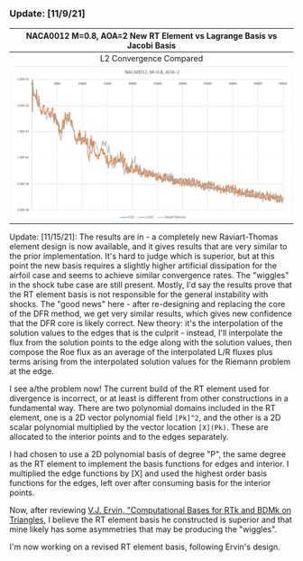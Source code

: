 ### Update: [11/9/21]

| NACA0012 M=0.8, AOA=2 New RT Element vs Lagrange Basis vs Jacobi Basis |
|:----------------------------------------------------------------------:|
|                        L2 Convergence Compared                         |
|                   ![](../images/convergence-newRT.PNG)                    |

Update: [11/15/21]: The results are in - a completely new Raviart-Thomas element design is now available, and it gives
results that are very similar to the prior implementation. It's hard to judge which is superior, but at this point
the new basis requires a slightly higher artificial dissipation for the airfoil case and seems to achieve similar
convergence rates. The "wiggles" in the shock tube case are still present. Mostly, I'd say the results prove that the
RT element basis is not responsible for the general instability with shocks. The "good news" here - after re-designing
and replacing the core of the DFR method, we get very similar results, which gives new confidence that the DFR core is
likely correct. New theory: it's the interpolation of the solution values to the edges that is the culprit - instead,
I'll interpolate the flux from the solution points to the edge along with the solution values, then compose the Roe
flux as an average of the interpolated L/R fluxes plus terms arising from the interpolated solution values for the
Riemann problem at the edge.

I see a/the problem now! The current build of the RT element used for divergence is incorrect, or at least is different
from other constructions in a fundamental way. There are two polynomial domains included in the RT element, one is a
2D vector polynomial field ```[Pk]^2```, and the other is a 2D scalar polynomial multiplied by the vector location
```[X](Pk)```. These are allocated to the interior points and to the edges separately.

I had chosen to use a 2D polynomial basis of degree "P", the same degree as the RT element to implement the basis
functions for edges and interior. I multiplied the edge functions by [X] and used the highest order basis functions for
the edges, left over after consuming basis for the interior points.

Now, after reviewing [V.J. Ervin, "Computational Bases for RTk and BDMk on Triangles](research/convergence_and_fluxes/DFR/computational-bases-for-RTk-and-BDMk-on-triangles.pdf), I believe the RT element
basis he constructed is superior and that mine likely has some asymmetries that may be producing the "wiggles".

I'm now working on a revised RT element basis, following Ervin's design.

